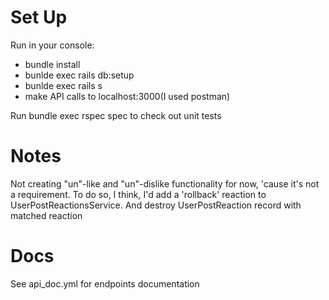 # Set Up

Run in your console:
- bundle install
- bunlde exec rails db:setup
- bunlde exec rails s
- make API calls to localhost:3000(I used postman)

Run bundle exec rspec spec to check out unit tests

# Notes
  Not creating "un"-like and "un"-dislike functionality for now, 'cause it's not a requirement.
  To do so, I think, I'd add a 'rollback' reaction to UserPostReactionsService. And destroy
  UserPostReaction record with matched reaction

# Docs
  See api_doc.yml for endpoints documentation
